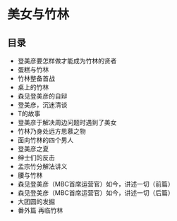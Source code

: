 # 美女与竹林

## 目录

* 登美彦要怎样做才能成为竹林的贤者
* 蛋糕与竹林
* 竹林整备首战
* 桌上的竹林
* 森见登美彦的自辩
* 登美彦，沉迷清谈
* T的故事
* 登美彦于解决周边问题时遇到了美女
* 竹林乃身处远方思慕之物
* 面向竹林的四个男人
* 登美彦之夏
* 绅士们的反击
* 孟宗竹分解法讲义
* 腰与竹林
* 森见登美彦（MBC首席运营官）如今，讲述一切（前篇）
* 森见登美彦（MBC首席运营官）如今，讲述一切（后篇）
* 大团圆的发掘
* 番外篇 再临竹林
